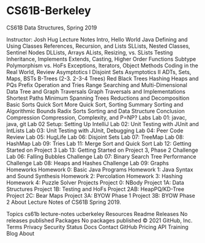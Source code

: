 # CS61B-Berkeley
CS61B Data Structures, Spring 2019

Instructor: Josh Hug
Lecture Notes
Intro, Hello World Java
Defining and Using Classes
References, Recursion, and Lists
SLLists, Nested Classes, Sentinel Nodes
DLLists, Arrays
ALists, Resizing, vs. SLists
Testing
Inheritance, Implements
Extends, Casting, Higher Order Functions
Subtype Polymorphism vs. HoFs
Exceptions, Iterators, Object Methods
Coding in the Real World, Review
Asymptotics I
Disjoint Sets
Asymptotics II
ADTs, Sets, Maps, BSTs
B-Trees (2-3. 2-3-4 Trees)
Red Black Trees
Hashing
Heaps and PQs
Prefix Operation and Tries
Range Searching and Multi-Dimensional Data
Tree and Graph Traversals
Graph Traversals and Implementations
Shortest Paths
Minimum Spanning Trees
Reductions and Decomposition
Basic Sorts
Quick Sort
More Quick Sort, Sorting Summary
Sorting and Algorithmic Bounds
Radix Sorts
Sorting and Data Structure Conclusion
Compression
Compression, Complexity, and P=NP?
Labs
Lab 01: javac, java, git
Lab 02 Setup: Setting Up IntelliJ
Lab 02: Unit Testing with JUnit and IntLists
Lab 03: Unit Testing with JUnit, Debugging
Lab 04: Peer Code Review
Lab 05: HugLife
Lab 06: Disjoint Sets
Lab 07: TreeMap
Lab 08: HashMap
Lab 09: Tries
Lab 11: Merge Sort and Quick Sort
Lab 12: Getting Started on Project 3
Lab 13: Getting Started on Project 3, Phase 2
Challenge Lab 06: Falling Bubbles
Challenge Lab 07: Binary Search Tree Performance
Challenge Lab 08: Heaps and Hashes
Challenge Lab 09: Graphs
Homeworks
Homework 0: Basic Java Programs
Homework 1: Java Syntax and Sound Synthesis
Homework 2: Percolation
Homework 3: Hashing
Homework 4: Puzzle Solver
Projects
Project 0: NBody
Project 1A: Data Structures
Project 1B: Testing and HoFs
Project 2AB: HeapPQ/KD-Tree
Project 2C: Bear Maps
Project 3A: BYOW Phase 1
Project 3B: BYOW Phase 2
About
Lecture Notes of CS61B Spring 2019.

Topics
cs61b lecture-notes ucberkeley
Resources
 Readme
Releases
No releases published
Packages
No packages published
© 2021 GitHub, Inc.
Terms
Privacy
Security
Status
Docs
Contact GitHub
Pricing
API
Training
Blog
About
